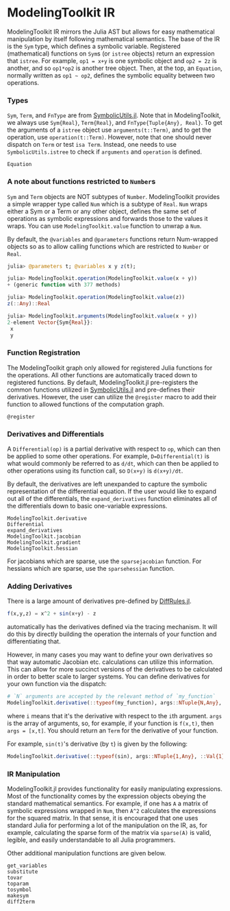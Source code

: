 # ModelingToolkit IR

ModelingToolkit IR mirrors the Julia AST but allows for easy mathematical
manipulation by itself following mathematical semantics. The base of the IR is
the `Sym` type, which defines a symbolic variable. Registered (mathematical)
functions on `Sym`s (or `istree` objects) return an expression that `istree`.
For example, `op1 = x+y` is one symbolic object and `op2 = 2z` is another, and
so `op1*op2` is another tree object. Then, at the top, an `Equation`, normally
written as `op1 ~ op2`, defines the symbolic equality between two operations.

### Types
`Sym`, `Term`, and `FnType` are from [SymbolicUtils.jl](https://juliasymbolics.github.io/SymbolicUtils.jl/api/). Note that in
ModelingToolkit, we always use `Sym{Real}`, `Term{Real}`, and
`FnType{Tuple{Any}, Real}`. To get the arguments of a `istree` object use
`arguments(t::Term)`, and to get the operation, use `operation(t::Term)`.
However, note that one should never dispatch on `Term` or test `isa Term`.
Instead, one needs to use `SymbolicUtils.istree` to check if `arguments` and
`operation` is defined.

```@docs
Equation
```

### A note about functions restricted to `Number`s

`Sym` and `Term` objects are NOT subtypes of `Number`. ModelingToolkit provides
a simple wrapper type called `Num` which is a subtype of `Real`. `Num` wraps
either a Sym or a Term or any other object, defines the same set of operations
as symbolic expressions and forwards those to the values it wraps. You can use
`ModelingToolkit.value` function to unwrap a `Num`.

By default, the `@variables` and `@parameters` functions return Num-wrapped
objects so as to allow calling functions which are restricted to `Number` or
`Real`.

```julia
julia> @parameters t; @variables x y z(t);

julia> ModelingToolkit.operation(ModelingToolkit.value(x + y))
+ (generic function with 377 methods)

julia> ModelingToolkit.operation(ModelingToolkit.value(z))
z(::Any)::Real

julia> ModelingToolkit.arguments(ModelingToolkit.value(x + y))
2-element Vector{Sym{Real}}:
 x
 y
```

### Function Registration

The ModelingToolkit graph only allowed for registered Julia functions for the
operations. All other functions are automatically traced down to registered
functions. By default, ModelingToolkit.jl pre-registers the common functions
utilized in [SymbolicUtils.jl](https://github.com/JuliaSymbolics/SymbolicUtils.jl)
and pre-defines their derivatives. However, the user can utilize the `@register`
macro to add their function to allowed functions of the computation graph.

```@docs
@register
```

### Derivatives and Differentials

A `Differential(op)` is a partial derivative with respect to `op`,
which can then be applied to some other operations. For example, `D=Differential(t)`
is what would commonly be referred to as `d/dt`, which can then be applied to
other operations using its function call, so `D(x+y)` is `d(x+y)/dt`.

By default, the derivatives are left unexpanded to capture the symbolic
representation of the differential equation. If the user would like to expand
out all of the differentials, the `expand_derivatives` function eliminates all
of the differentials down to basic one-variable expressions.

```@docs
ModelingToolkit.derivative
Differential
expand_derivatives
ModelingToolkit.jacobian
ModelingToolkit.gradient
ModelingToolkit.hessian
```

For jacobians which are sparse, use the `sparsejacobian` function.
For hessians which are sparse, use the `sparsehessian` function.

### Adding Derivatives

There is a large amount of derivatives pre-defined by
[DiffRules.jl](https://github.com/JuliaDiff/DiffRules.jl).

```julia
f(x,y,z) = x^2 + sin(x+y) - z
```

automatically has the derivatives defined via the tracing mechanism. It will do
this by directly building the operation the internals of your function and
differentiating that.

However, in many cases you may want to define your own derivatives so that way
automatic Jacobian etc. calculations can utilize this information. This can
allow for more succinct versions of the derivatives to be calculated in order
to better scale to larger systems. You can define derivatives for your own
function via the dispatch:

```julia
# `N` arguments are accepted by the relevant method of `my_function`
ModelingToolkit.derivative(::typeof(my_function), args::NTuple{N,Any}, ::Val{i})
```

where `i` means that it's the derivative with respect to the `i`th argument. `args` is the
array of arguments, so, for example, if your function is `f(x,t)`, then `args = [x,t]`.
You should return an `Term` for the derivative of your function.

For example, `sin(t)`'s derivative (by `t`) is given by the following:

```julia
ModelingToolkit.derivative(::typeof(sin), args::NTuple{1,Any}, ::Val{1}) = cos(args[1])
```

### IR Manipulation

ModelingToolkit.jl provides functionality for easily manipulating expressions.
Most of the functionality comes by the expression objects obeying the standard
mathematical semantics. For example, if one has `A` a matrix of symbolic
expressions wrapped in `Num`, then `A^2` calculates the expressions for the
squared matrix.  In that sense, it is encouraged that one uses standard Julia
for performing a lot of the manipulation on the IR, as, for example,
calculating the sparse form of the matrix via `sparse(A)` is valid, legible,
and easily understandable to all Julia programmers.

Other additional manipulation functions are given below.

```@docs
get_variables
substitute
tovar
toparam
tosymbol
makesym
diff2term
```
